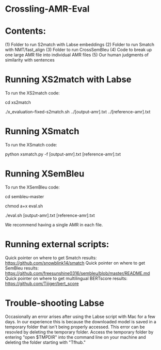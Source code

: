 # Crossling-AMR-Eval

# Contents:
(1) Folder to run S2match with Labse embeddings
(2) Folder to run Smatch with NMT/fast_align
(3) Folder to run CrossSemBleu
(4) Code to break up one large AMR file into individual AMR files
(5) Our human judgments of similarity with sentences

# Running XS2match with Labse

To run the XS2match code:

cd xs2match

./x_evaluation-fixed-s2match.sh ../[output-amr].txt ../[reference-amr].txt

# Running XSmatch

To run the XSmatch code:

python xsmatch.py -f [output-amr].txt [reference-amr].txt

# Running XSemBleu

To run the XSemBleu code:

cd sembleu-master

chmod a+x eval.sh

./eval.sh [output-amr].txt [reference-amr].txt

We recommend having a single AMR in each file.

# Running external scripts:
Quick pointer on where to get Smatch results: https://github.com/snowblink14/smatch
Quick pointer on where to get SemBleu results: https://github.com/freesunshine0316/sembleu/blob/master/README.md
Quick pointer on where to get multilingual BERTscore results: https://github.com/Tiiiger/bert_score

# Trouble-shooting Labse
Occasionally an error arises after using the Labse script with Mac for a few days. In our experience this is because the downloaded model is saved in a temporary folder that isn't being properly accessed. This error can be resovled by deleting the temporary folder. Access the temporary folder by entering "open $TMPDIR" into the command line on your machine and deleting the folder starting with "Tfhub."
